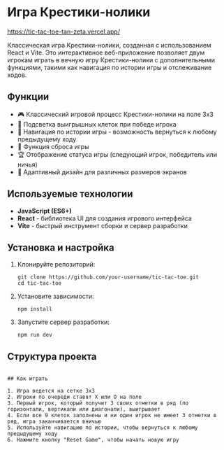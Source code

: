 # Игра Крестики-нолики

https://tic-tac-toe-tan-zeta.vercel.app/

Классическая игра Крестики-нолики, созданная с использованием React и Vite. Это интерактивное веб-приложение позволяет двум игрокам играть в вечную игру Крестики-нолики с дополнительными функциями, такими как навигация по истории игры и отслеживание ходов.

## Функции

- 🎮 Классический игровой процесс Крестики-нолики на поле 3x3
- 🎯 Подсветка выигрышных клеток при победе игрока
- 📜 Навигация по истории игры - возможность вернуться к любому предыдущему ходу
- 🔄 Функция сброса игры
- 🏆 Отображение статуса игры (следующий игрок, победитель или ничья)
- 📱 Адаптивный дизайн для различных размеров экранов

## Используемые технологии
- **JavaScript (ES6+)**
- **React** - библиотека UI для создания игрового интерфейса
- **Vite** - быстрый инструмент сборки и сервер разработки


## Установка и настройка

1. Клонируйте репозиторий:
   ```
   git clone https://github.com/your-username/tic-tac-toe.git
   cd tic-tac-toe
   ```

2. Установите зависимости:
   ```
   npm install
   ```

3. Запустите сервер разработки:
   ```
   npm run dev
   ```
   
## Структура проекта

```

## Как играть

1. Игра ведется на сетке 3x3
2. Игроки по очереди ставят X или O на поле
3. Первый игрок, который получит 3 своих отметки в ряд (по горизонтали, вертикали или диагонали), выигрывает
4. Если все 9 клеток заполнены и ни один игрок не имеет 3 отметки в ряд, игра заканчивается вничью
5. Используйте навигацию по истории, чтобы вернуться к любому предыдущему ходу
6. Нажмите кнопку "Reset Game", чтобы начать новую игру

